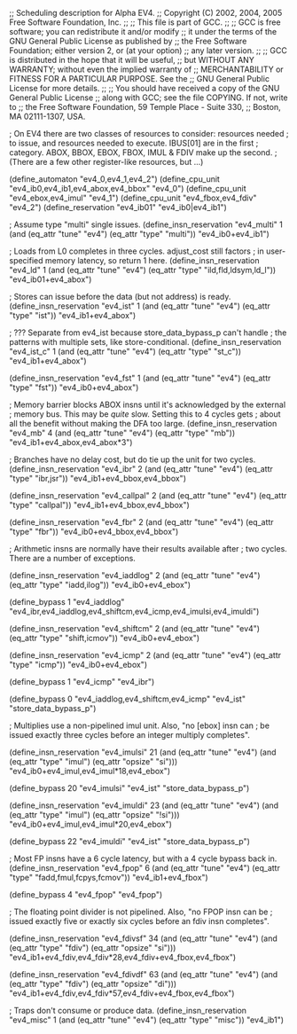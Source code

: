 ;; Scheduling description for Alpha EV4.
;;   Copyright (C) 2002, 2004, 2005 Free Software Foundation, Inc.
;;
;; This file is part of GCC.
;;
;; GCC is free software; you can redistribute it and/or modify
;; it under the terms of the GNU General Public License as published by
;; the Free Software Foundation; either version 2, or (at your option)
;; any later version.
;;
;; GCC is distributed in the hope that it will be useful,
;; but WITHOUT ANY WARRANTY; without even the implied warranty of
;; MERCHANTABILITY or FITNESS FOR A PARTICULAR PURPOSE.  See the
;; GNU General Public License for more details.
;;
;; You should have received a copy of the GNU General Public License
;; along with GCC; see the file COPYING.  If not, write to
;; the Free Software Foundation, 59 Temple Place - Suite 330,
;; Boston, MA 02111-1307, USA.

; On EV4 there are two classes of resources to consider: resources needed
; to issue, and resources needed to execute.  IBUS[01] are in the first
; category.  ABOX, BBOX, EBOX, FBOX, IMUL & FDIV make up the second.
; (There are a few other register-like resources, but ...)

(define_automaton "ev4_0,ev4_1,ev4_2")
(define_cpu_unit "ev4_ib0,ev4_ib1,ev4_abox,ev4_bbox" "ev4_0")
(define_cpu_unit "ev4_ebox,ev4_imul" "ev4_1")
(define_cpu_unit "ev4_fbox,ev4_fdiv" "ev4_2")
(define_reservation "ev4_ib01" "ev4_ib0|ev4_ib1")

; Assume type "multi" single issues.
(define_insn_reservation "ev4_multi" 1
  (and (eq_attr "tune" "ev4")
       (eq_attr "type" "multi"))
  "ev4_ib0+ev4_ib1")

; Loads from L0 completes in three cycles.  adjust_cost still factors
; in user-specified memory latency, so return 1 here.
(define_insn_reservation "ev4_ld" 1
  (and (eq_attr "tune" "ev4")
       (eq_attr "type" "ild,fld,ldsym,ld_l"))
  "ev4_ib01+ev4_abox")

; Stores can issue before the data (but not address) is ready.
(define_insn_reservation "ev4_ist" 1
  (and (eq_attr "tune" "ev4")
       (eq_attr "type" "ist"))
  "ev4_ib1+ev4_abox")

; ??? Separate from ev4_ist because store_data_bypass_p can't handle
; the patterns with multiple sets, like store-conditional.
(define_insn_reservation "ev4_ist_c" 1
  (and (eq_attr "tune" "ev4")
       (eq_attr "type" "st_c"))
  "ev4_ib1+ev4_abox")

(define_insn_reservation "ev4_fst" 1
  (and (eq_attr "tune" "ev4")
       (eq_attr "type" "fst"))
  "ev4_ib0+ev4_abox")

; Memory barrier blocks ABOX insns until it's acknowledged by the external
; memory bus.  This may be *quite* slow.  Setting this to 4 cycles gets
; about all the benefit without making the DFA too large.
(define_insn_reservation "ev4_mb" 4
  (and (eq_attr "tune" "ev4")
       (eq_attr "type" "mb"))
  "ev4_ib1+ev4_abox,ev4_abox*3")

; Branches have no delay cost, but do tie up the unit for two cycles.
(define_insn_reservation "ev4_ibr" 2
  (and (eq_attr "tune" "ev4")
       (eq_attr "type" "ibr,jsr"))
  "ev4_ib1+ev4_bbox,ev4_bbox")

(define_insn_reservation "ev4_callpal" 2
  (and (eq_attr "tune" "ev4")
       (eq_attr "type" "callpal"))
  "ev4_ib1+ev4_bbox,ev4_bbox")

(define_insn_reservation "ev4_fbr" 2
  (and (eq_attr "tune" "ev4")
       (eq_attr "type" "fbr"))
  "ev4_ib0+ev4_bbox,ev4_bbox")

; Arithmetic insns are normally have their results available after
; two cycles.  There are a number of exceptions.

(define_insn_reservation "ev4_iaddlog" 2
  (and (eq_attr "tune" "ev4")
       (eq_attr "type" "iadd,ilog"))
  "ev4_ib0+ev4_ebox")

(define_bypass 1
  "ev4_iaddlog"
  "ev4_ibr,ev4_iaddlog,ev4_shiftcm,ev4_icmp,ev4_imulsi,ev4_imuldi")

(define_insn_reservation "ev4_shiftcm" 2
  (and (eq_attr "tune" "ev4")
       (eq_attr "type" "shift,icmov"))
  "ev4_ib0+ev4_ebox")

(define_insn_reservation "ev4_icmp" 2
  (and (eq_attr "tune" "ev4")
       (eq_attr "type" "icmp"))
  "ev4_ib0+ev4_ebox")

(define_bypass 1 "ev4_icmp" "ev4_ibr")

(define_bypass 0
  "ev4_iaddlog,ev4_shiftcm,ev4_icmp"
  "ev4_ist"
  "store_data_bypass_p")

; Multiplies use a non-pipelined imul unit.  Also, "no [ebox] insn can
; be issued exactly three cycles before an integer multiply completes".

(define_insn_reservation "ev4_imulsi" 21
  (and (eq_attr "tune" "ev4")
       (and (eq_attr "type" "imul")
	    (eq_attr "opsize" "si")))
  "ev4_ib0+ev4_imul,ev4_imul*18,ev4_ebox")

(define_bypass 20 "ev4_imulsi" "ev4_ist" "store_data_bypass_p")

(define_insn_reservation "ev4_imuldi" 23
  (and (eq_attr "tune" "ev4")
       (and (eq_attr "type" "imul")
	    (eq_attr "opsize" "!si")))
  "ev4_ib0+ev4_imul,ev4_imul*20,ev4_ebox")

(define_bypass 22 "ev4_imuldi" "ev4_ist" "store_data_bypass_p")

; Most FP insns have a 6 cycle latency, but with a 4 cycle bypass back in.
(define_insn_reservation "ev4_fpop" 6
  (and (eq_attr "tune" "ev4")
       (eq_attr "type" "fadd,fmul,fcpys,fcmov"))
  "ev4_ib1+ev4_fbox")

(define_bypass 4 "ev4_fpop" "ev4_fpop")

; The floating point divider is not pipelined.  Also, "no FPOP insn can be
; issued exactly five or exactly six cycles before an fdiv insn completes".

(define_insn_reservation "ev4_fdivsf" 34
  (and (eq_attr "tune" "ev4")
       (and (eq_attr "type" "fdiv")
	    (eq_attr "opsize" "si")))
  "ev4_ib1+ev4_fdiv,ev4_fdiv*28,ev4_fdiv+ev4_fbox,ev4_fbox")

(define_insn_reservation "ev4_fdivdf" 63
  (and (eq_attr "tune" "ev4")
       (and (eq_attr "type" "fdiv")
	    (eq_attr "opsize" "di")))
  "ev4_ib1+ev4_fdiv,ev4_fdiv*57,ev4_fdiv+ev4_fbox,ev4_fbox")

; Traps don't consume or produce data.
(define_insn_reservation "ev4_misc" 1
  (and (eq_attr "tune" "ev4")
       (eq_attr "type" "misc"))
  "ev4_ib1")
